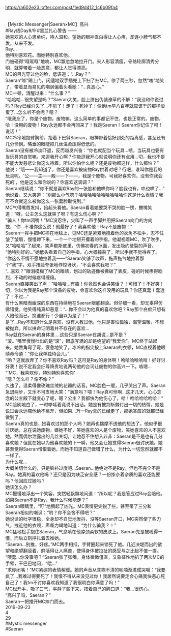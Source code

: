 https://a602e23.lofter.com/post/1ed9d412_1c6b09fa4<br/>
<br/>
<br/>
【Mystic Messenger|Saeran×MC】高兴<br/>
#Ray线Day8/9 #黑兰扎心警告 ——<br/>
她喜欢的人心思单纯，待人温和。望她的眼神直白得让人心疼，却连小脾气都不发，从来不发。<br/>
Ray...<br/>
他特别喜欢花。而她特别喜欢他。<br/>
门被砸得“哐哐哐”地响，MC飘忽忽地拉开门。来人形容清瘦，骨骼轮廓清秀分明，就算带着一脸恶意，都让人觉得漂亮。<br/>
MC的目光穿过他的脸，低语道：“...Ray？”<br/>
Saeran“嘭”踢上门，闲适地双手插兜上下扫了扫MC，停了两三秒，忽然“嗤”地笑了，带着显而易见的嘲讽偏着头看她：“...真恶心。”<br/>
MC一顿，清醒过来：“什么事？”<br/>
“哈哈哈...很失望是吗？”Saeran大笑，脸上挤出伪装潦草的不解：“我没和你说过吗？Ray已经消失了...不见了！走了！死掉了！像他tm早八百年就应该干的那样滚蛋了...怎么听不会呢？嗯？<br/>
“哦我忘了，你是个废物。废物嘛，这么简单的事都记不住，也是正常的。废物，哈！没用的废物！Ray永远都不会再回来了！我是Saeran！Saeran你记住了吗！说话！”<br/>
MC冷冷地抱臂胸前，抬着下巴斜Saeran，眼神带着恰好到处的距离感，甚至还有几分怜悯。略垂的眼睫把几丝温柔压得低低的。<br/>
Saeran没有被冷淡吓退，反而越发兴奋：“你也就配当个玩具...啧，当玩具也要有当玩具的自觉嘛。来逗我开心啊？你能逗我开心就说明你还有点用...切，我也不是不能大发慈悲让你这么待着。所以你怕什么呢？还是废物都这样，什么都怕？”<br/>
他说：“哦——我知道了，你还是喜欢被废物Ray供着对吧？行吧，谁叫你是我的玩具呢。'公——主——殿——下——，我是个废物。可我好喜欢你，没有你我会死的'，他是这么和你说的？你喜欢这调调？”<br/>
Saeran继续说：“你不就是喜欢Ray的一张脸和他哄你吗？脸我也有，哄也哄了...”<br/>
他说着，又大笑道：“别那么小气嗯？哈哈哈哈哈哈哈哈哈哈你这是什么表情？我可不会就这么被你这么一张蠢脸取悦到。”<br/>
MC气得嘴唇发抖，抬起头看他。Saeran看着她要哭不哭的脸一愣，撇嘴笑道：“呀，公主怎么这就哭了呀？有这么伤心啊？”<br/>
“骗人！你tm闭嘴！”MC没忍住，尖叫了一声手脚并用把Saeran向门的方向拽，“你...不准你这么说！他最好了！我喜欢他！Ray不是废物！”<br/>
Saeran一挥手把MC摔在地毯上，见MC还是紧紧地拽着他的衣角不松手，忍不住皱了皱眉，慢慢蹲下来，一个一个地掰开攥着的手指。他凝视着MC，吹了吹手，又“哈哈哈”了起来。笑声歇斯底里，仿佛初春的冰面，发出隐约破裂的声音。<br/>
“他特别好的...”她低头看着自己的手指，心大概摔裂了，所以手就不觉得疼了。<br/>
“你这么不情不愿地拉着我——”Saeran笑够了收声，拖声拖气地拉着那个“我”字，双手捂脸夸张地作惊讶状，“不会喜欢我吧？”<br/>
“...喜欢？”眼泪模糊了MC的眼睛，划过的轨迹像被撕破了表皮，碰的时候疼得剧烈，不动的时候疼得缠绵。<br/>
Saeran直接笑出了声：“哈哈哈...有趣！你竟然也会讲笑话？！可惜了！不好笑！切，你以为我是Ray那个没品的废物，会喜欢你这样没用的玩具？你还真蠢！蠢透了！不过...”<br/>
有什么黑暗而幽深的东西在持续地在Saeran眼底翻滚。但仔细一看，却无辜得仿佛错觉。他笑得纯真却恶意：“...你不会以为他真的喜欢你吧？Ray那个白痴只想有人陪他而已，换谁都行！少自以为是了！”<br/>
是了...Ray不知道什么是喜欢，没有人教过他。他只是害怕孤独，渴望温暖，不想被抛弃，所以拼命证明着并不存在的喜欢...<br/>
Ray就在Saeran的身体里....这些只是Saeran在胡说...是不是？<br/>
“滚...”嘴里慢慢吐出的是“滚”，眼底写满的却是绝望的“我爱你”。MC终于站起来。她唇角弯了弯，疲惫地笑了。冰冷的指尖按上Saeran的衣领，MC直视着他眼睛命令道：“你让我单独待会儿。”<br/>
“哟？这就放弃了？你不喜欢Ray吗？这可是Ray的身体啊！哈哈哈哈哈哈！好好讨好我！说不定我会纡尊降贵地说两句他的台词让废物的你高兴一下。咳嗯...<br/>
“'MC，我喜欢你，特别特别喜欢你'<br/>
“嗯？怎么样？像不像？”<br/>
久违了，温柔得像玫瑰丝绒的花瓣的话音。MC脸色一缓，几乎哭出了声。Saeran急退两步，又乐不可支地大笑：“满意吗？喂！Ray真可怜啊...这才几天，心心念念的公主殿下就变心了呢，嗯？公主？我都快为他伤心了，哈！哈哈哈哈哈哈！”<br/>
MC脸刷地白了，一时哆嗦着竟说不出话。她是有披荆斩棘付出一切的热情，她是说过会永远陪他绝不离开，但如果...万一Ray真的已经走了，那她答应的就都已经做到了。<br/>
Saeran真的也是...她喜欢过的那个人吗？她再也揣摩不透他的想法了。他似乎很讨厌她，总在说她废物，嫌她不好，笑她喜欢的人是个废物，笑她喜欢的人不喜欢她。然而偶尔泄露出的几丝关切，让她忍不住想入非非：Saeran是不是也有几分喜欢她？但就在她以为他喜欢她的下一瞬，他又会让她觉得Saeran很讨厌她。她甚至觉得Saeran憎恨着她，而她不知道自己做错了什么，为什么一切忽然就都不一样了。<br/>
为什么呢...<br/>
大概关切什么的，只是脑补过度吧...Saeran...他绝对不是Ray，但也不完全不是Ray。她真的喜欢他吗？还只是因为缺乏安全感？一份掺杂着杂质的喜欢还能要吗？他回应过她吗？<br/>
她该怎么办？<br/>
MC慢慢地浮出一个笑容，突然轻飘飘地问道：“所以呢？我是答应过Ray会陪他。如果Saeran不是Ray，我什么时候能走？”<br/>
Saeran眼睛里，“叮”地腾起了凶光。MC表情更尖锐了些，甚至带了三分和Saeran相似的嘲讽：“哟？你不会舍不得吧？”<br/>
她说话的吐字很稳，全身却不自觉地发抖，没等Saeran开口，MC突然使了些力气，拽近他的衣领，声嘶力竭地叫道：“为什么骗我？！”<br/>
MC猛地松手抱住Saeran，气息喷在他脖颈柔软的皮肤上。Saeran先是被吼得一僵，而后立刻挣扎着去推她。<br/>
“Saeran...别推，好疼。”MC两手相扣，手臂圈起来锁死了他。几近决堤而出的欲望和绝望翻滚着，鲜活得让人痛苦，使得身体被拉扯的感受与之比起不值一提。<br/>
“喂蠢...你没事吧？”Saeran张了张嘴，身体微微僵直，又象征性地扒了两次MC的手臂，干巴巴地问，“喂...”<br/>
“求你闭嘴！”MC紧绷的表情稍缓。她的声音从含糊不清的呢喃渐进成哭喊：“我要疯了...我难过得要死了！我恨不得从来没见过你！我居然说要走会心痛我快恶心死自己了！我tm不讨你喜欢我知道了我很明白你满意了吗！”<br/>
MC松开手，吸了口气，平静了些下来，按着自己的胸口道：“我...很伤心。<br/>
“高兴了吗，Saeran？”<br/>
Saeran一把推开MC摔门而去。<br/>
2019-09-23<br/>
4<br/>
29<br/>
#Mystic messenger<br/>
#Saeran<br/>
